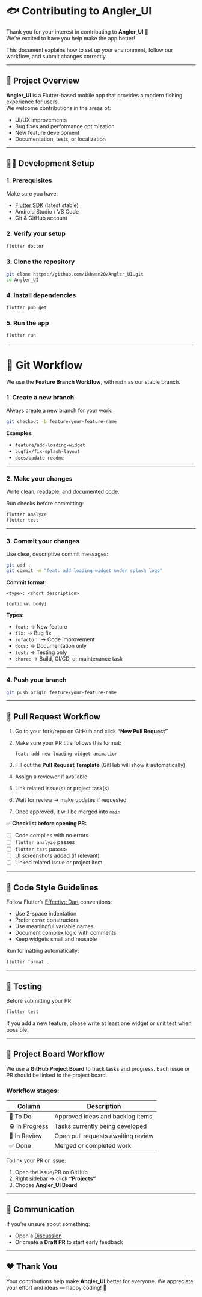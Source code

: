 # 🐟 Contributing to Angler_UI

Thank you for your interest in contributing to **Angler_UI** 🎣  
We’re excited to have you help make the app better!

This document explains how to set up your environment, follow our workflow, and submit changes correctly.

---

## 🧰 Project Overview

**Angler_UI** is a Flutter-based mobile app that provides a modern fishing experience for users.  
We welcome contributions in the areas of:
- UI/UX improvements
- Bug fixes and performance optimization
- New feature development
- Documentation, tests, or localization

---

## 🧑‍💻 Development Setup

### 1. Prerequisites
Make sure you have:
- [Flutter SDK](https://docs.flutter.dev/get-started/install) (latest stable)
- Android Studio / VS Code
- Git & GitHub account

### 2. Verify your setup
```bash
flutter doctor
````

### 3. Clone the repository

```bash
git clone https://github.com/ikhwan20/Angler_UI.git
cd Angler_UI
```

### 4. Install dependencies

```bash
flutter pub get
```

### 5. Run the app

```bash
flutter run
```

---

# 🌿 Git Workflow

We use the **Feature Branch Workflow**, with `main` as our stable branch.

### 1. Create a new branch

Always create a new branch for your work:

```bash
git checkout -b feature/your-feature-name
```

**Examples:**

* `feature/add-loading-widget`
* `bugfix/fix-splash-layout`
* `docs/update-readme`

---

### 2. Make your changes

Write clean, readable, and documented code.

Run checks before committing:

```bash
flutter analyze
flutter test
```

---

### 3. Commit your changes

Use clear, descriptive commit messages:

```bash
git add .
git commit -m "feat: add loading widget under splash logo"
```

**Commit format:**

```text
<type>: <short description>

[optional body]
```

**Types:**

* `feat:` → New feature
* `fix:` → Bug fix
* `refactor:` → Code improvement
* `docs:` → Documentation only
* `test:` → Testing only
* `chore:` → Build, CI/CD, or maintenance task

---

### 4. Push your branch

```bash
git push origin feature/your-feature-name
```

---

## 🚀 Pull Request Workflow

1. Go to your fork/repo on GitHub and click **“New Pull Request”**
2. Make sure your PR title follows this format:

   ```
   feat: add new loading widget animation
   ```
3. Fill out the **Pull Request Template** (GitHub will show it automatically)
4. Assign a reviewer if available
5. Link related issue(s) or project task(s)
6. Wait for review → make updates if requested
7. Once approved, it will be merged into `main`

✅ **Checklist before opening PR:**

* [ ] Code compiles with no errors
* [ ] `flutter analyze` passes
* [ ] `flutter test` passes
* [ ] UI screenshots added (if relevant)
* [ ] Linked related issue or project item

---

## 🧱 Code Style Guidelines

Follow Flutter’s [Effective Dart](https://dart.dev/guides/language/effective-dart) conventions:

* Use 2-space indentation
* Prefer `const` constructors
* Use meaningful variable names
* Document complex logic with comments
* Keep widgets small and reusable

Run formatting automatically:

```bash
flutter format .
```

---

## 🧪 Testing

Before submitting your PR:

```bash
flutter test
```

If you add a new feature, please write at least one widget or unit test when possible.

---

## 🧩 Project Board Workflow

We use a **GitHub Project Board** to track tasks and progress.
Each issue or PR should be linked to the project board.

### Workflow stages:

| Column         | Description                        |
| -------------- | ---------------------------------- |
| 📝 To Do       | Approved ideas and backlog items   |
| ⚙️ In Progress | Tasks currently being developed    |
| 👀 In Review   | Open pull requests awaiting review |
| ✅ Done         | Merged or completed work           |

To link your PR or issue:

1. Open the issue/PR on GitHub
2. Right sidebar → click **“Projects”**
3. Choose **Angler_UI Board**

---

## 💬 Communication

If you’re unsure about something:

* Open a [Discussion](https://github.com/ikhwan20/Angler_UI/discussions)
* Or create a **Draft PR** to start early feedback

---

## ❤️ Thank You

Your contributions help make **Angler_UI** better for everyone.
We appreciate your effort and ideas — happy coding! 🚀

````
